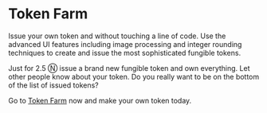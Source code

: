# Token Farm

Issue your own token and without touching a line of code. Use the advanced UI features including image processing and integer rounding techniques to create and issue the most sophisticated fungible tokens.

Just for 2.5 Ⓝ issue a brand new fungible token and own everything. Let other people know about your token.
Do you really want to be on the bottom of the list of issued tokens?

Go to [Token Farm](https://tkn.farm) now and make your own token today.


